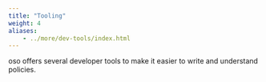 ```yaml
---
title: "Tooling"
weight: 4
aliases: 
    - ../more/dev-tools/index.html
---
```


oso offers several developer tools to make it easier to write and understand policies.
